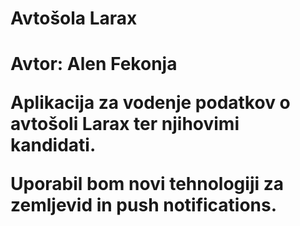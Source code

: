 <h1>Avtošola Larax<h1>

<p><b>Avtor:</b> Alen Fekonja</p>

<p>Aplikacija za vodenje podatkov o avtošoli Larax ter njihovimi kandidati.</p>
<p>Uporabil bom novi tehnologiji za zemljevid in push notifications.</p>

